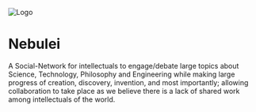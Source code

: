 
![Logo](<img src="https://raw.githubusercontent.com/PipInstallAI/nebulei/main/nebulei-logo.svg" alt="nebulei-logo">)


# Nebulei

A Social-Network for intellectuals to engage/debate large topics about Science,
Technology, Philosophy and Engineering while making large progress of creation, 
discovery, invention, and most importantly; allowing collaboration to take place 
as we believe there is a lack of shared work among intellectuals of the world.
